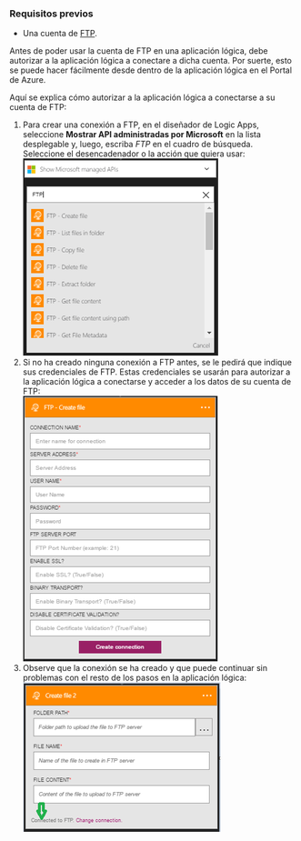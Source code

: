### Requisitos previos
* Una cuenta de [FTP](https://wikipedia.org/wiki/File_Transfer_Protocol).  

Antes de poder usar la cuenta de FTP en una aplicación lógica, debe autorizar a la aplicación lógica a conectare a dicha cuenta. Por suerte, esto se puede hacer fácilmente desde dentro de la aplicación lógica en el Portal de Azure.  

Aquí se explica cómo autorizar a la aplicación lógica a conectarse a su cuenta de FTP:  

1. Para crear una conexión a FTP, en el diseñador de Logic Apps, seleccione **Mostrar API administradas por Microsoft** en la lista desplegable y, luego, escriba *FTP* en el cuadro de búsqueda. Seleccione el desencadenador o la acción que quiera usar:  
   ![paso de creación de conexión de FTP](./media/connectors-create-api-ftp/ftp-1.png)  
2. Si no ha creado ninguna conexión a FTP antes, se le pedirá que indique sus credenciales de FTP. Estas credenciales se usarán para autorizar a la aplicación lógica a conectarse y acceder a los datos de su cuenta de FTP:  
   ![paso de creación de conexión de FTP](./media/connectors-create-api-ftp/ftp-2.png)  
3. Observe que la conexión se ha creado y que puede continuar sin problemas con el resto de los pasos en la aplicación lógica:  
   ![paso de creación de conexión de FTP](./media/connectors-create-api-ftp/ftp-3.png)

<!---HONumber=AcomDC_0727_2016-->